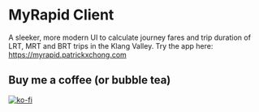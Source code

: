 # MyRapid Client

A sleeker, more modern UI to calculate journey fares and trip duration of LRT, MRT and BRT trips in the Klang Valley.
Try the app here: https://myrapid.patrickxchong.com

## Buy me a coffee (or bubble tea)
[![ko-fi](https://www.ko-fi.com/img/githubbutton_sm.svg)](https://ko-fi.com/patrickxchong)
